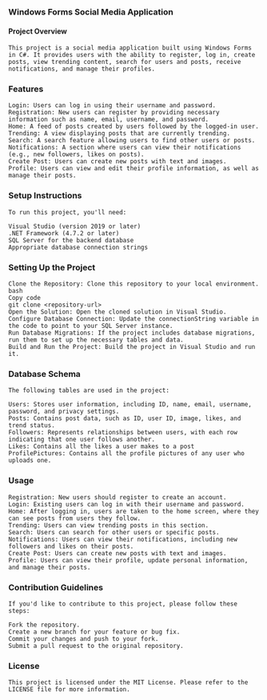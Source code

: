 ### Windows Forms Social Media Application

#### Project Overview

    This project is a social media application built using Windows Forms in C#. It provides users with the ability to register, log in, create posts, view trending content, search for users and posts, receive notifications, and manage their profiles.

### Features

    Login: Users can log in using their username and password.
    Registration: New users can register by providing necessary information such as name, email, username, and password.
    Home: A feed of posts created by users followed by the logged-in user.
    Trending: A view displaying posts that are currently trending.
    Search: A search feature allowing users to find other users or posts.
    Notifications: A section where users can view their notifications (e.g., new followers, likes on posts).
    Create Post: Users can create new posts with text and images.
    Profile: Users can view and edit their profile information, as well as manage their posts.

### Setup Instructions

    To run this project, you'll need:

    Visual Studio (version 2019 or later)
    .NET Framework (4.7.2 or later)
    SQL Server for the backend database
    Appropriate database connection strings

### Setting Up the Project

    Clone the Repository: Clone this repository to your local environment.
    bash
    Copy code
    git clone <repository-url>
    Open the Solution: Open the cloned solution in Visual Studio.
    Configure Database Connection: Update the connectionString variable in the code to point to your SQL Server instance.
    Run Database Migrations: If the project includes database migrations, run them to set up the necessary tables and data.
    Build and Run the Project: Build the project in Visual Studio and run it.

### Database Schema

    The following tables are used in the project:

    Users: Stores user information, including ID, name, email, username, password, and privacy settings.
    Posts: Contains post data, such as ID, user ID, image, likes, and trend status.
    Followers: Represents relationships between users, with each row indicating that one user follows another.
    Likes: Contains all the likes a user makes to a post
    ProfilePictures: Contains all the profile pictures of any user who uploads one.

### Usage

    Registration: New users should register to create an account.
    Login: Existing users can log in with their username and password.
    Home: After logging in, users are taken to the home screen, where they can see posts from users they follow.
    Trending: Users can view trending posts in this section.
    Search: Users can search for other users or specific posts.
    Notifications: Users can view their notifications, including new followers and likes on their posts.
    Create Post: Users can create new posts with text and images.
    Profile: Users can view their profile, update personal information, and manage their posts.

### Contribution Guidelines

    If you'd like to contribute to this project, please follow these steps:

    Fork the repository.
    Create a new branch for your feature or bug fix.
    Commit your changes and push to your fork.
    Submit a pull request to the original repository.

### License

    This project is licensed under the MIT License. Please refer to the LICENSE file for more information.
